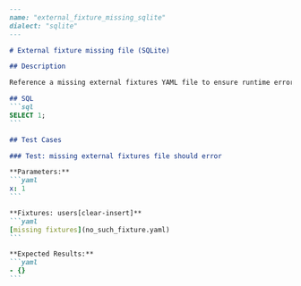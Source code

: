 ````markdown
---
name: "external_fixture_missing_sqlite"
dialect: "sqlite"
---

# External fixture missing file (SQLite)

## Description

Reference a missing external fixtures YAML file to ensure runtime error handling.

## SQL
```sql
SELECT 1;
```

## Test Cases

### Test: missing external fixtures file should error

**Parameters:**
```yaml
x: 1
```

**Fixtures: users[clear-insert]**
```yaml
[missing fixtures](no_such_fixture.yaml)
```

**Expected Results:**
```yaml
- {}
```

````